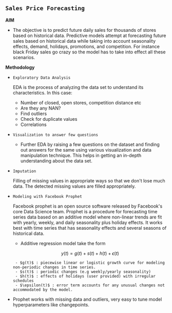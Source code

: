 ## `Sales Price Forecasting`

**AIM**

- The objective is to predict future daily sales for thousands of stores based on historical data. Predictive models attempt at forecasting future sales based on historical data while taking into account seasonality effects, demand, holidays, promotions, and competition. For instance black Friday sales go crazy so the model has to take into effect all these scenarios.

**Methodology**

- `Exploratory Data Analysis`

  EDA is the process of analyzing the data set to understand its characteristics. In this case:

  - Number of closed, open stores, competition distance etc
  - Are they any NAN?
  - Find outliers
  - Check for duplicate values
  - Correlations

- `Visualization to answer few questions`
  - Further EDA by raising a few questions on the dataset and finding out answers for the same using various visualization and data manipulation technique. This helps in getting an in-depth understanding about the data set.
- `Imputation`

  Filling of missing values in appropriate ways so that we don't lose much data. The detected missing values are filled appropriately.

- `Modeling with Facebook Prophet`

  Facebook prophet is an open source software released by Facebook's core Data Science team. Prophet is a procedure for forecasting time series data based on an additive model where non-linear trends are fit with yearly, weekly, and daily seasonality plus holiday effects. It works best with time series that has seasonality effects and several seasons of historical data.

  - Additive regression model take the form

  $$y(t) =g(t) + s(t) + h(t) + \epsilon(t)$$

       - $g(t)$ : piecewise linear or logistic growth curve for modeling non-periodic changes in time series.
       - $s(t)$ : periodic changes (e.g weekly/yearly seasonality)
       - $h(t)$ : effects of holidays (user provided) with irregular schedules
       - $\epsilon(t)$ : error term accounts for any unusual changes not accommodated by the model.

* Prophet works with missing data and outliers, very easy to tune model hyperparameters like changepoints.
